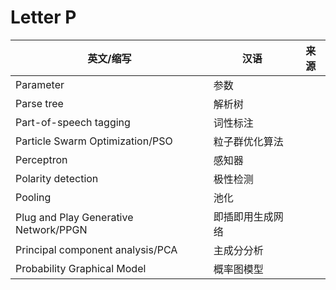 # Letter P

英文/缩写|汉语|来源
---|---|---
Parameter|参数|
Parse tree|解析树|
Part-of-speech tagging|词性标注|
Particle Swarm Optimization/PSO|粒子群优化算法|
Perceptron|感知器|
Polarity detection|极性检测|
Pooling|池化|
Plug and Play Generative Network/PPGN|即插即用生成网络|
Principal component analysis/PCA|主成分分析|
Probability Graphical Model|概率图模型|
